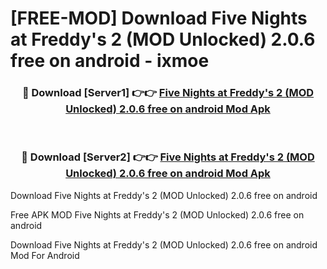 # [FREE-MOD] Download Five Nights at Freddy's 2 (MOD Unlocked) 2.0.6 free on android - ixmoe


<div align="center">
<h3>🔴 Download [Server1] 👉👉 <a href="https://apk-comot.site?title=Five_Nights_at_Freddy's_2_(MOD_Unlocked)_2.0.6_free_on_android">Five Nights at Freddy's 2 (MOD Unlocked) 2.0.6 free on android Mod Apk</a></h3><br>

<h3>🔴 Download [Server2] 👉👉 <a href="https://apk-comot.site?title=Five_Nights_at_Freddy's_2_(MOD_Unlocked)_2.0.6_free_on_android">Five Nights at Freddy's 2 (MOD Unlocked) 2.0.6 free on android Mod Apk</a></h3>
</div>



Download Five Nights at Freddy's 2 (MOD Unlocked) 2.0.6 free on android 

Free APK MOD Five Nights at Freddy's 2 (MOD Unlocked) 2.0.6 free on android 

Download Five Nights at Freddy's 2 (MOD Unlocked) 2.0.6 free on android Mod For Android
